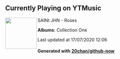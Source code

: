 ## Currently Playing on YTMusic

[<img align="left" width="100" src="https://lh3.googleusercontent.com/_JNKqbO7nSJYdqIa-4RfkEeu-JYBx_QMeAzcC1WFSrRXt6Crslkr99bw0GpPPw00lJIJKEc43iHPX18">](https://music.youtube.com/channel/UCvfjizX8aIDWRKl9ff70qmQ)

SAINt JHN - Roses

**Albums**: Collection One

Last updated at 17/07/2020 12:06

#### Generated with [20chan/github-now](https://github.com/20chan/github-now)


<!--
**20chan/20chan** is a ✨ _special_ ✨ repository because its `README.md` (this file) appears on your GitHub profile.

Here are some ideas to get you started:

- 🔭 I’m currently working on ...
- 🌱 I’m currently learning ...
- 👯 I’m looking to collaborate on ...
- 🤔 I’m looking for help with ...
- 💬 Ask me about ...
- 📫 How to reach me: ...
- 😄 Pronouns: ...
- ⚡ Fun fact: ...
-->
